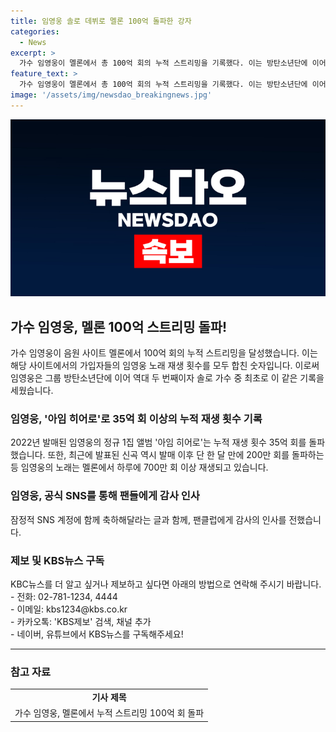 ```yaml
---
title: 임영웅 솔로 데뷔로 멜론 100억 돌파한 강자
categories:
  - News
excerpt: >
  가수 임영웅이 멜론에서 총 100억 회의 누적 스트리밍을 기록했다. 이는 방탄소년단에 이어 역대 두 번째이자 최초의 솔로 가수로서의 기록이다. 임영웅의 정규 1집 앨범 아임 히어로는 누적 재생 횟수 35억 회를 돌파했으며, 최근 공개된 신곡도 벌써 200만 회를 돌파했다. 또한, 임영웅의 곡은 멜론에서 하루에 700만 회 이상 재생되고 있으며, 해당 기록은 팬클럽과 함께 공식 SNS 계정에 감사의 글과 함께 전달되었다.
feature_text: >
  가수 임영웅이 멜론에서 총 100억 회의 누적 스트리밍을 기록했다. 이는 방탄소년단에 이어 역대 두 번째이자 최초의 솔로 가수로서의 기록이다. 임영웅의 정규 1집 앨범 아임 히어로는 누적 재생 횟수 35억 회를 돌파했으며, 최근 공개된 신곡도 벌써 200만 회를 돌파했다. 또한, 임영웅의 곡은 멜론에서 하루에 700만 회 이상 재생되고 있으며, 해당 기록은 팬클럽과 함께 공식 SNS 계정에 감사의 글과 함께 전달되었다.
image: '/assets/img/newsdao_breakingnews.jpg'
---
```


<p><img src="/assets/img/newsdao_breakingnews.jpg" alt="implanttips 속보" /></p>

<h2 data-ke-size="size26">가수 임영웅, 멜론 100억 스트리밍 돌파!</h2>

<p data-ke-size="size16">가수 임영웅이 음원 사이트 멜론에서 100억 회의 누적 스트리밍을 달성했습니다. 이는 해당 사이트에서의 가입자들의 임영웅 노래 재생 횟수를 모두 합친 숫자입니다. 이로써 임영웅은 그룹 방탄소년단에 이어 역대 두 번째이자 솔로 가수 중 최초로 이 같은 기록을 세웠습니다.</p>

<h3>임영웅, '아임 히어로'로 35억 회 이상의 누적 재생 횟수 기록</h3>

<p data-ke-size="size16">2022년 발매된 임영웅의 정규 1집 앨범 '아임 히어로'는 누적 재생 횟수 35억 회를 돌파했습니다. 또한, 최근에 발표된 신곡 역시 발매 이후 단 한 달 만에 200만 회를 돌파하는 등 임영웅의 노래는 멜론에서 하루에 700만 회 이상 재생되고 있습니다.</p>

<h3>임영웅, 공식 SNS를 통해 팬들에게 감사 인사</h3>

<p data-ke-size="size16">잠정적 SNS 계정에 함께 축하해달라는 글과 함께, 팬클럽에게 감사의 인사를 전했습니다.</p>

<h3>제보 및 KBS뉴스 구독</h3>

<p data-ke-size="size16">KBC뉴스를 더 알고 싶거나 제보하고 싶다면 아래의 방법으로 연락해 주시기 바랍니다. <br> - 전화: 02-781-1234, 4444 <br> - 이메일: kbs1234@kbs.co.kr <br> - 카카오톡: 'KBS제보' 검색, 채널 추가 <br> - 네이버, 유튜브에서 KBS뉴스를 구독해주세요!</p>

<hr>

<h3>참고 자료</h3>

<table>
  <tbody>
    <tr>
      <td style="text-align: center; height: 17px;"><b>기사 제목</b></td>
    </tr>
    <tr>
      <td style="text-align: center; height: 17px;">가수 임영웅, 멜론에서 누적 스트리밍 100억 회 돌파</td>
    </tr>
  </tbody>
</table>

<p data-ke-size="size16"></p>

